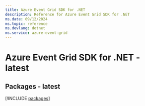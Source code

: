 ```yaml
---
title: Azure Event Grid SDK for .NET
description: Reference for Azure Event Grid SDK for .NET
ms.date: 09/12/2024
ms.topic: reference
ms.devlang: dotnet
ms.service: azure-event-grid
---
```

# Azure Event Grid SDK for .NET - latest
## Packages - latest
[!INCLUDE [packages](event-grid-index.md)]